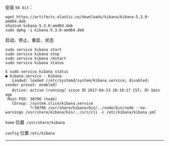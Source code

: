 安装 `64 bit`：

```
wget https://artifacts.elastic.co/downloads/kibana/kibana-5.3.0-amd64.deb
sha1sum kibana-5.3.0-amd64.deb 
sudo dpkg -i kibana-5.3.0-amd64.deb
```

启动、停止、重启、状态

```
sudo service kibana start
sudo service kibana stop
sudo service kibana restart
sudo service kibana status
```

```
$ sudo service kibana status
● kibana.service - Kibana
   Loaded: loaded (/etc/systemd/system/kibana.service; disabled; vendor preset: enabled)
   Active: active (running) since 四 2017-04-13 10:10:17 CST; 3h 1min ago
 Main PID: 30796 (node)
   CGroup: /system.slice/kibana.service
           └─30796 /usr/share/kibana/bin/../node/bin/node --no-warnings /usr/share/kibana/bin/../src/cli -c /etc/kibana/kibana.yml
```

`home` 位置` /usr/share/kibana`

`config` 位置 `/etc/kibana`

---



